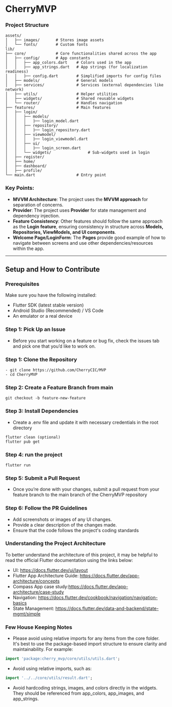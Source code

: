 # CherryMVP
 
### Project Structure

```
assets/
│   ├── images/       # Stores image assets
│   └── fonts/        # Custom fonts
lib/
├── core/             # Core functionalities shared across the app
│   ├── config/       # App constants
│   │   ├── app_colors.dart    # Colors used in the app
│   │   ├── app_strings.dart   # App strings (for localization readiness)
│   │   ├── config.dart        # Simplified imports for config files
│   ├── models/                # General models
│   ├── services/              # Services (external dependencies like network)
│   ├── utils/                 # Helper utilities
│   ├── widgets/               # Shared reusable widgets
│   └── router/                # Handles navigation
├── features/                  # Main features
│   ├── login/                 
│   │   ├── models/
│   │   │   ├── login_model.dart  
│   │   ├── repository/
│   │   │   ├── login_repository.dart  
│   │   ├── viewmodel/
│   │   │   ├── login_viewmodel.dart   
│   │   ├── ui/
│   │   │   ├── login_screen.dart   
│   │   └── widgets/                # Sub-widgets used in login
│   ├── register/              
│   ├── home/                 
│   ├── dashboard/          
│   ├── profile/               
└── main.dart                  # Entry point
```
### Key Points:
- **MVVM Architecture**: The project uses the **MVVM approach** for separation of concerns.
- **Provider**: The project uses **Provider** for state management and dependency injection.
- **Feature Consistency**: Other features should follow the same approach as the **Login feature**, ensuring consistency in structure across **Models, Repositories, ViewModels, and UI components**.
- **Welcome Page/LoginForm**: The **Pages** provide good example of how to navigate between screens and use other dependencies/resources within the app.
---

## Setup and How to Contribute
### Prerequisites

Make sure you have the following installed:

- Flutter SDK (latest stable version)
- Android Studio (Recommended) / VS Code
- An emulator or a real device

### Step 1: Pick Up an Issue
- Before you start working on a feature or bug fix, check the issues tab and pick one that you’d like to work on.

### Step 1: Clone the Repository
```shell
- git clone https://github.com/CherryCIC/MVP
- cd CherryMVP
```

### Step 2: Create a Feature Branch from main
```shell
git checkout -b feature-new-feature
```

### Step 3: Install Dependencies
- Create a .env file and update it with necessary credentials in the root directory
```shell
flutter clean (optional)
flutter pub get
```

### Step 4: run the project
```shell
flutter run
```

### Step 5: Submit a Pull Request
- Once you’re done with your changes, submit a pull request from your feature branch to the main branch of the CherryMVP repository

### Step 6: Follow the PR Guidelines
- Add screenshots or images of any UI changes.
- Provide a clear description of the changes made.
- Ensure that the code follows the project's coding standards

### Understanding the Project Architecture
To better understand the architecture of this project, it may be helpful to read the official Flutter documentation using the links below: 
- UI: https://docs.flutter.dev/ui/layout
- Flutter App Architecture Guide: https://docs.flutter.dev/app-architecture/concepts
- Compass App case study:https://docs.flutter.dev/app-architecture/case-study
- Navigation: https://docs.flutter.dev/cookbook/navigation/navigation-basics
- State Management: https://docs.flutter.dev/data-and-backend/state-mgmt/simple

### Few House Keeping Notes
- Please avoid using relative imports for any items from the core folder. It's best to use the package-based import structure to ensure clarity and maintainability. For example:
```dart 
import 'package:cherry_mvp/core/utils/utils.dart'; 
```

- Avoid using relative imports, such as:
```dart 
import '../../core/utils/result.dart';
```

- Avoid hardcoding strings, images, and colors directly in the widgets. They should be referenced from app_colors, app_images, and app_strings.